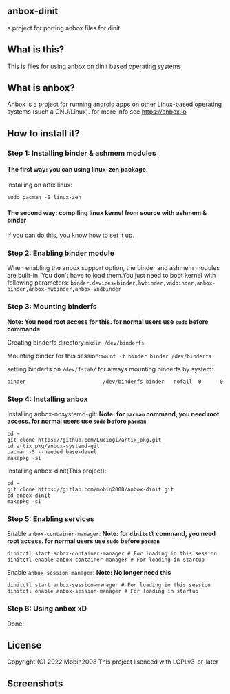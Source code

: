 ## anbox-dinit
a project for porting anbox files for dinit.

## What is this?
This is files for using anbox on dinit based operating systems

## What is anbox?
Anbox is a project for running android apps on other Linux-based operating systems (such a GNU/Linux). for more info see https://anbox.io

## How to install it?

### Step 1: Installing binder & ashmem modules

#### The first way: you can using linux-zen package.

installing on artix linux:

`sudo pacman -S linux-zen`

#### The second way: compiling linux kernel from source with ashmem & binder

If you can do this, you know how to set it up.

### Step 2: Enabling binder module 
When enabling the anbox support option, the binder and ashmem modules are built-in. You don't have to load them.You just need to boot kernel with following parameters: 
`binder.devices=binder,hwbinder,vndbinder,anbox-binder,anbox-hwbinder,anbox-vndbinder`

### Step 3: Mounting binderfs

**Note: You need root access for this. for normal users use `sudo` before commands**

Creating binderfs directory:`mkdir /dev/binderfs`

Mounting binder for this session:`mount -t binder binder /dev/binderfs`

setting binderfs on `/dev/fstab/` for always mounting binderfs by system: 
````
binder                         /dev/binderfs binder   nofail  0      0
````
### Step 4: Installing anbox
Installing anbox-nosystemd-git:
**Note: for `pacman` command, you need root access. for normal users use `sudo` before `pacman`**
````
cd ~
git clone https://github.com/Luciogi/artix_pkg.git
cd artix_pkg/anbox-systemd-git
pacman -S --needed base-devel
makepkg -si
````
Installing anbox-dinit(This project):
````
cd ~
git clone https://gitlab.com/mobin2008/anbox-dinit.git
cd anbox-dinit
makepkg -si
````
### Step 5: Enabling services
Enable `anbox-container-manager`:
**Note: for `dinitctl` command, you need root access. for normal users use `sudo` before `pacman`**
````
dinitctl start anbox-container-manager # For loading in this session
dinitctl enable anbox-container-manager # For loading in startup
````
Enable `anbox-session-manager`:
**Note: No longer need this**
````
dinitctl start anbox-session-manager # For loading in this session
dinitctl enable anbox-session-manager # For loading in startup
````
### Step 6: Using anbox xD
Done!

## License
Copyright (C) 2022 Mobin2008
This project lisenced with LGPLv3-or-later

## Screenshots


